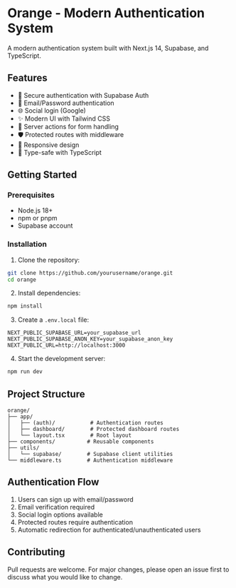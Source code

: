 # Orange - Modern Authentication System

A modern authentication system built with Next.js 14, Supabase, and TypeScript.

## Features

- 🔐 Secure authentication with Supabase Auth
- 📧 Email/Password authentication
- 🌐 Social login (Google)
- ✨ Modern UI with Tailwind CSS
- 🔄 Server actions for form handling
- 🛡️ Protected routes with middleware
- 📱 Responsive design
- 🎯 Type-safe with TypeScript

## Getting Started

### Prerequisites

- Node.js 18+
- npm or pnpm
- Supabase account

### Installation

1. Clone the repository:

```bash
git clone https://github.com/yourusername/orange.git
cd orange
```

2. Install dependencies:

```bash
npm install
```

3. Create a `.env.local` file:

```env
NEXT_PUBLIC_SUPABASE_URL=your_supabase_url
NEXT_PUBLIC_SUPABASE_ANON_KEY=your_supabase_anon_key
NEXT_PUBLIC_URL=http://localhost:3000
```

4. Start the development server:

```bash
npm run dev
```

## Project Structure

```
orange/
├── app/
│   ├── (auth)/           # Authentication routes
│   ├── dashboard/        # Protected dashboard routes
│   └── layout.tsx        # Root layout
├── components/          # Reusable components
├── utils/
│   └── supabase/        # Supabase client utilities
└── middleware.ts        # Authentication middleware
```

## Authentication Flow

1. Users can sign up with email/password
2. Email verification required
3. Social login options available
4. Protected routes require authentication
5. Automatic redirection for authenticated/unauthenticated users

## Contributing

Pull requests are welcome. For major changes, please open an issue first to discuss what you would like to change.
